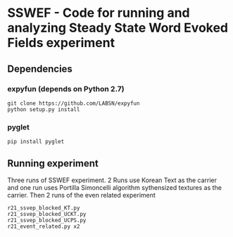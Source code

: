 # SSWEF - Code for running and analyzing Steady State Word Evoked Fields experiment

## Dependencies
### expyfun (depends on Python 2.7)

    git clone https://github.com/LABSN/expyfun
    python setup.py install

### pyglet

    pip install pyglet

## Running experiment
Three runs of SSWEF experiment. 2 Runs use Korean Text as the carrier and one run uses Portilla Simoncelli algorithm sythensized textures as the carrier.
Then 2 runs of the even related experiment

    r21_ssvep_blocked_KT.py
    r21_ssvep_blocked_UCKT.py
    r21_ssvep_blocked_UCPS.py
    r21_event_related.py x2
